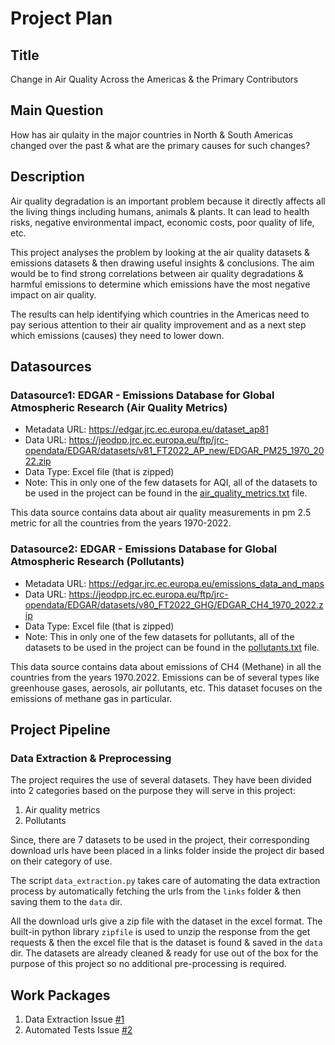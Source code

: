 # Project Plan

## Title
Change in Air Quality Across the Americas & the Primary Contributors

## Main Question
How has air qulaity in the major countries in North & South Americas changed over the past & what are the primary causes for such changes?

## Description
Air quality degradation is an important problem because it directly affects all the living things including humans, animals & plants. It can lead to health risks, negative environmental impact, economic costs, poor quality of life, etc.

This project analyses the problem by looking at the air quality datasets & emissions datasets & then drawing useful insights & conclusions. The aim would be to find strong correlations between air quality degradations & harmful emissions to determine which emissions have the most negative impact on air quality.

The results can help identifying which countries in the Americas need to pay serious attention to their air quality improvement and as a next step which emissions (causes) they need to lower down.

## Datasources

### Datasource1: EDGAR - Emissions Database for Global Atmospheric Research (Air Quality Metrics)
* Metadata URL: https://edgar.jrc.ec.europa.eu/dataset_ap81
* Data URL: https://jeodpp.jrc.ec.europa.eu/ftp/jrc-opendata/EDGAR/datasets/v81_FT2022_AP_new/EDGAR_PM25_1970_2022.zip
* Data Type: Excel file (that is zipped)
* Note: This in only one of the few datasets for AQI, all of the datasets to be used in the project can be found in the [air_quality_metrics.txt][i2] file.

This data source contains data about air quality measurements in pm 2.5 metric for all the countries from the years 1970-2022.

### Datasource2: EDGAR - Emissions Database for Global Atmospheric Research (Pollutants)
* Metadata URL: https://edgar.jrc.ec.europa.eu/emissions_data_and_maps
* Data URL: https://jeodpp.jrc.ec.europa.eu/ftp/jrc-opendata/EDGAR/datasets/v80_FT2022_GHG/EDGAR_CH4_1970_2022.zip
* Data Type: Excel file (that is zipped)
* Note: This in only one of the few datasets for pollutants, all of the datasets to be used in the project can be found in the [pollutants.txt][i3] file.

This data source contains data about emissions of CH4 (Methane) in all the countries from the years 1970.2022. Emissions can be of several types like greenhouse gases, aerosols, air pollutants, etc. This dataset focuses on the emissions of methane gas in particular.

## Project Pipeline

### Data Extraction & Preprocessing
The project requires the use of several datasets. They have been divided into 2 categories based on the purpose they will serve in this project:

1. Air quality metrics
2. Pollutants

Since, there are 7 datasets to be used in the project, their corresponding download urls have been placed in a links folder inside the project dir based on their category of use.

The script `data_extraction.py` takes care of automating the data extraction process by automatically fetching the urls from the `links` folder & then saving them to the `data` dir.

All the download urls give a zip file with the dataset in the excel format. The built-in python library `zipfile` is used to unzip the response from the get requests & then the excel file that is the dataset is found & saved in the `data` dir.
The datasets are already cleaned & ready for use out of the box for the purpose of this project so no additional pre-processing is required. 


## Work Packages

<!-- List of work packages ordered sequentially, each pointing to an issue with more details. -->

1. Data Extraction Issue [#1][i1]
2. Automated Tests Issue [#2][i4]

[i1]: https://github.com/UmarNaeem7/MADE-JV/issues/1#issue-2647649796
[i2]: https://github.com/UmarNaeem7/MADE-JV/blob/main/project/links/air_quality_metrics.txt
[i3]: https://github.com/UmarNaeem7/MADE-JV/blob/main/project/links/pollutants.txt
[i4]: https://github.com/UmarNaeem7/MADE-JV/issues/2#issue-2719062504